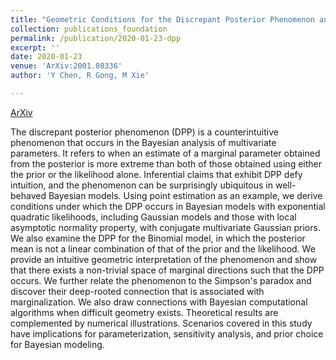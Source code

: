 ```yaml
---
title: "Geometric Conditions for the Discrepant Posterior Phenomenon and Connections to Simpson's Paradox"
collection: publications_foundation
permalink: /publication/2020-01-23-dpp
excerpt: ''
date: 2020-01-23
venue: 'ArXiv:2001.08336'
author: 'Y Chen, R Gong, M Xie'

---
```


[ArXiv](https://arxiv.org/abs/2001.08336)


The discrepant posterior phenomenon (DPP) is a counterintuitive phenomenon that occurs in the Bayesian analysis of multivariate parameters. It refers to when an estimate of a marginal parameter obtained from the posterior is more extreme than both of those obtained using either the prior or the likelihood alone. Inferential claims that exhibit DPP defy intuition, and the phenomenon can be surprisingly ubiquitous in well-behaved Bayesian models. Using point estimation as an example, we derive conditions under which the DPP occurs in Bayesian models with exponential quadratic likelihoods, including Gaussian models and those with local asymptotic normality property, with conjugate multivariate Gaussian priors. We also examine the DPP for the Binomial model, in which the posterior mean is not a linear combination of that of the prior and the likelihood. We provide an intuitive geometric interpretation of the phenomenon and show that there exists a non-trivial space of marginal directions such that the DPP occurs. We further relate the phenomenon to the Simpson's paradox and discover their deep-rooted connection that is associated with marginalization. We also draw connections with Bayesian computational algorithms when difficult geometry exists. Theoretical results are complemented by numerical illustrations. Scenarios covered in this study have implications for parameterization, sensitivity analysis, and prior choice for Bayesian modeling.
